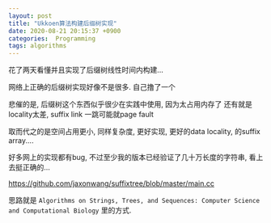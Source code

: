```yaml
---
layout: post
title: "Ukkoen算法构建后缀树实现"
date: 2020-08-21 20:15:37 +0900
categories:  Programming
tags: algorithms
---
```


花了两天看懂并且实现了后缀树线性时间内构建...

网络上正确的后缀树实现好像不是很多. 自己撸了一个

悲催的是, 后缀树这个东西似乎很少在实践中使用, 因为太占用内存了 还有就是locality太差, suffix link 一跳可能就page fault

取而代之的是空间占用更小, 同样复杂度, 更好实现, 更好的data locality, 的suffix array....

好多网上的实现都有bug, 不过至少我的版本已经验证了几十万长度的字符串, 看上去挺正确的...

<https://github.com/jaxonwang/suffixtree/blob/master/main.cc>

思路就是
`Algorithms on Strings, Trees, and Sequences: Computer Science and Computational Biology`
里的方式.
